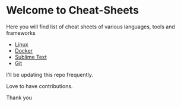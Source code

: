 # Welcome to Cheat-Sheets

Here you will find list of cheat sheets of 
various languages, tools and frameworks 

- [Linux](Linux-Commands.txt)
- [Docker](Docker.txt)
- [Sublime Text](Sublime-Text.md)
- [Git](Git.txt)

I'll be updating this repo frequently.

Love to have contributions.

Thank you



